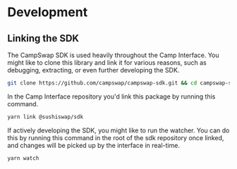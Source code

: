 # Development

## Linking the SDK

The CampSwap SDK is used heavily throughout the Camp Interface. You might like to clone this library and link it for various reasons, such as debugging, extracting, or even further developing the SDK.

```sh
git clone https://github.com/campswap/campswap-sdk.git && cd campswap-sdk && git checkout canary && yarn link
```

In the Camp Interface repository you'd link this package by running this command.

```sh
yarn link @sushiswap/sdk
```

If actively developing the SDK, you might like to run the watcher. You can do this by running this command in the root of the sdk repository once linked, and changes will be picked up by the interface in real-time.

```sh
yarn watch
```
